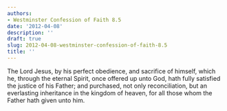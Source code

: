 ```yaml
---
authors:
- Westminster Confession of Faith 8.5
date: '2012-04-08'
description: ''
draft: true
slug: 2012-04-08-westminster-confession-of-faith-8.5
title: ''
---
```

The Lord Jesus, by his perfect obedience, and sacrifice of himself, which he, through the eternal Spirit, once offered up unto God, hath fully satisfied the justice of his Father; and purchased, not only reconciliation, but an everlasting inheritance in the kingdom of heaven, for all those whom the Father hath given unto him.



